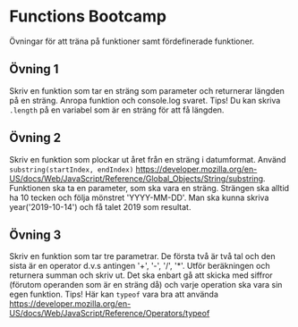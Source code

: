 # Functions Bootcamp

Övningar för att träna på funktioner samt fördefinerade funktioner.

## Övning 1
Skriv en funktion som tar en sträng som parameter och returnerar längden på en sträng.
Anropa funktion och console.log svaret. Tips! Du kan skriva `.length` på en variabel som är en sträng för att få längden.

## Övning 2
  Skriv en funktion som plockar ut året från en sträng i datumformat. Använd `substring(startIndex, endIndex)` https://developer.mozilla.org/en-US/docs/Web/JavaScript/Reference/Global_Objects/String/substring. 
  Funktionen ska ta en parameter, som ska vara en sträng. Strängen ska alltid ha 10 tecken och följa mönstret 'YYYY-MM-DD'. Man ska kunna skriva year('2019-10-14') och få talet 2019 som resultat.

## Övning 3
  Skriv en funktion som tar tre parametrar. De första två är två tal och den sista är en operator d.v.s antingen '+', '-', '/', '*'. 
  Utför beräkningen och returnera summan och skriv ut. Det ska enbart gå att skicka med siffror (förutom operanden som är en sträng då) och varje operation ska vara sin egen funktion.
  Tips! Här kan `typeof` vara bra att använda https://developer.mozilla.org/en-US/docs/Web/JavaScript/Reference/Operators/typeof

